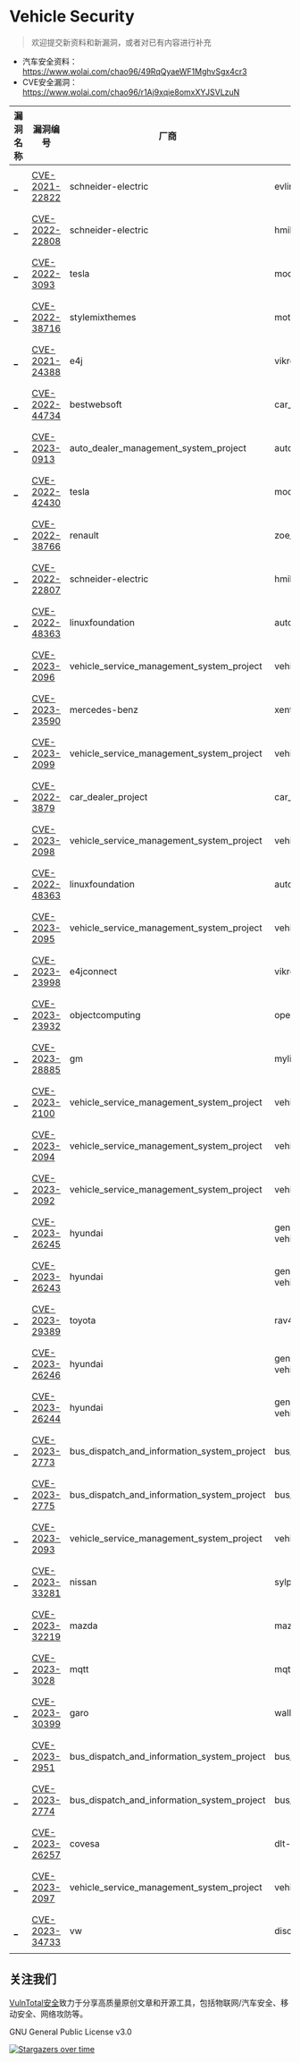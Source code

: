 # Vehicle Security

> 欢迎提交新资料和新漏洞，或者对已有内容进行补充

- 汽车安全资料：https://www.wolai.com/chao96/49RqQyaeWF1MghvSgx4cr3
- CVE安全漏洞：https://www.wolai.com/chao96/r1Aj9xqie8omxXYJSVLzuN

| 漏洞名称                                                   | 漏洞编号                                                                               | 厂商                                               | 产品                                                   | 标签     | CWE            | 风险等级 | PoC | 漏洞分析 |
| ------------------------------------------------------ | ---------------------------------------------------------------------------------- | ------------------------------------------------ | ---------------------------------------------------- | ------ | -------------- | ---- | --- | ---- |
| [\_](https://www.wolai.com/oSaECbN5MrAp2AJ8VwB5JS "_") | [CVE-2021-22822](https://nvd.nist.gov/vuln/detail/CVE-2021-22822 "CVE-2021-22822") | schneider-electric                               | evlink\_city\_evc1s22p4\_firmware                    | 充电基础设施 | CWE-79         | 中危   |     | 未完成  |
| [\_](https://www.wolai.com/qjhFohf9QApVLbh149LVTU "_") | [CVE-2022-22808](https://nvd.nist.gov/vuln/detail/CVE-2022-22808 "CVE-2022-22808") | schneider-electric                               | hmibscea53d1edb\_firmware                            | 充电基础设施 | CWE-352        | 高危   |     | 未完成  |
| [\_](https://www.wolai.com/4Ko7VV5vxCd21Xqin7GPB8 "_") | [CVE-2022-3093](https://nvd.nist.gov/vuln/detail/CVE-2022-3093 "CVE-2022-3093")    | tesla                                            | model\_3\_firmware                                   | 信息娱乐系统 | CWE-367        | 中危   |     | 未完成  |
| [\_](https://www.wolai.com/uDkyuVgNdKYyZDwzTQtD1B "_") | [CVE-2022-38716](https://nvd.nist.gov/vuln/detail/CVE-2022-38716 "CVE-2022-38716") | stylemixthemes                                   | motors *-* car\_dealer,\_ classifieds *&* listing    | Web系统  | CWE-352        | 高危   |     | 未完成  |
| [\_](https://www.wolai.com/8mVFdVBJYj9SRNArBU1CG "_")  | [CVE-2021-24388](https://nvd.nist.gov/vuln/detail/CVE-2021-24388 "CVE-2021-24388") | e4j                                              | vikrentcar\_car\_rental\_management\_system          | Web系统  | CWE-352,CWE-79 | 中危   |     | 未完成  |
| [\_](https://www.wolai.com/y6corzg9dawFKdue7Dsdf "_")  | [CVE-2022-44734](https://nvd.nist.gov/vuln/detail/CVE-2022-44734 "CVE-2022-44734") | bestwebsoft                                      | car\_rental                                          | Web系统  | CWE-79         | 中危   |     | 未完成  |
| [\_](https://www.wolai.com/caHJ5ScxpLSgEXchmbnvPW "_") | [CVE-2023-0913](https://nvd.nist.gov/vuln/detail/CVE-2023-0913 "CVE-2023-0913")    | auto\_dealer\_management\_system\_project        | auto\_dealer\_management\_system                     | Web系统  | CWE-89         | 高危   |     | 未完成  |
| [\_](https://www.wolai.com/tBAVCsL6QbhYraBRfBp7sA "_") | [CVE-2022-42430](https://nvd.nist.gov/vuln/detail/CVE-2022-42430 "CVE-2022-42430") | tesla                                            | model\_3\_firmware                                   | WiFi   | CWE-416        | 高危   |     | 未完成  |
| [\_](https://www.wolai.com/9Y2RmXvYeFXyjFZmQMAsWs "_") | [CVE-2022-38766](https://nvd.nist.gov/vuln/detail/CVE-2022-38766 "CVE-2022-38766") | renault                                          | zoe\_e-tech\_firmware                                | 无钥匙系统  | CWE-294        | 高危   |     | 未完成  |
| [\_](https://www.wolai.com/8WHXsXVq7qs1tGWGmMGdEf "_") | [CVE-2022-22807](https://nvd.nist.gov/vuln/detail/CVE-2022-22807 "CVE-2022-22807") | schneider-electric                               | hmibscea53d1edb\_firmware                            | 充电基础设施 | CWE-1021       | 高危   |     | 未完成  |
| [\_](https://www.wolai.com/2C4rr4q989WBENnjfxsvsi "_") | [CVE-2022-48363](https://nvd.nist.gov/vuln/detail/CVE-2022-48363 "CVE-2022-48363") | linuxfoundation                                  | automotive\_grade\_linux                             | 信息娱乐系统 | CWE-476        | 高危   |     | 未完成  |
| [\_](https://www.wolai.com/ftrdKK3ZrPm5N2rgsegs7y "_") | [CVE-2023-2096](https://nvd.nist.gov/vuln/detail/CVE-2023-2096 "CVE-2023-2096")    | vehicle\_service\_management\_system\_project    | vehicle\_service\_management\_system                 | Web系统  | CWE-89         | 严重   |     | 未完成  |
| [\_](https://www.wolai.com/bPuA96b4V7fcTe2jvavJBf "_") | [CVE-2023-23590](https://nvd.nist.gov/vuln/detail/CVE-2023-23590 "CVE-2023-23590") | mercedes-benz                                    | xentry\_retail\_data\_storage\_firmware              | Web系统  | NVD-CWE-noinfo | 高危   |     | 未完成  |
| [\_](https://www.wolai.com/uX9Qk887SP67BLwBivLJ7d "_") | [CVE-2023-2099](https://nvd.nist.gov/vuln/detail/CVE-2023-2099 "CVE-2023-2099")    | vehicle\_service\_management\_system\_project    | vehicle\_service\_management\_system                 | Web系统  | CWE-79         | 中危   |     | 未完成  |
| [\_](https://www.wolai.com/jkrqjZKdAYLYac9bEP91FB "_") | [CVE-2022-3879](https://nvd.nist.gov/vuln/detail/CVE-2022-3879 "CVE-2022-3879")    | car\_dealer\_project                             | car\_dealer                                          | Web系统  | CWE-863        | 中危   |     | 未完成  |
| [\_](https://www.wolai.com/sDDty5VqaCqLRNXAarfJka "_") | [CVE-2023-2098](https://nvd.nist.gov/vuln/detail/CVE-2023-2098 "CVE-2023-2098")    | vehicle\_service\_management\_system\_project    | vehicle\_service\_management\_system                 | Web系统  | CWE-79         | 中危   |     | 未完成  |
| [\_](https://www.wolai.com/nrZ8VSdNtV7Uy1tZr8AQiv "_") | [CVE-2022-48363](https://nvd.nist.gov/vuln/detail/CVE-2022-48363 "CVE-2022-48363") | linuxfoundation                                  | automotive\_grade\_linux                             | 信息娱乐系统 | CWE-476        | 高危   |     | 未完成  |
| [\_](https://www.wolai.com/ac4VR4mwvj2JNpQCgMDyto "_") | [CVE-2023-2095](https://nvd.nist.gov/vuln/detail/CVE-2023-2095 "CVE-2023-2095")    | vehicle\_service\_management\_system\_project    | vehicle\_service\_management\_system                 | Web系统  | CWE-89         | 严重   |     | 未完成  |
| [\_](https://www.wolai.com/8TC3Tv1KDRn1kuRqgSjp83 "_") | [CVE-2023-23998](https://nvd.nist.gov/vuln/detail/CVE-2023-23998 "CVE-2023-23998") | e4jconnect                                       | vikrentcar                                           | Web系统  | CWE-79         | 中危   |     | 未完成  |
| [\_](https://www.wolai.com/2zEJyyZHjA53nBA369Hd7u "_") | [CVE-2023-23932](https://nvd.nist.gov/vuln/detail/CVE-2023-23932 "CVE-2023-23932") | objectcomputing                                  | opendds                                              | DDS    | NVD-CWE-noinfo | 高危   |     | 未完成  |
| [\_](https://www.wolai.com/3TztADF76riAvQ9ZGfPget "_") | [CVE-2023-28885](https://nvd.nist.gov/vuln/detail/CVE-2023-28885 "CVE-2023-28885") | gm                                               | mylink\_infotainment\_system                         | 信息娱乐系统 | CWE-787        | 中危   |     | 未完成  |
| [\_](https://www.wolai.com/gy3d6NDZwQaMw5rEwkuYoJ "_") | [CVE-2023-2100](https://nvd.nist.gov/vuln/detail/CVE-2023-2100 "CVE-2023-2100")    | vehicle\_service\_management\_system\_project    | vehicle\_service\_management\_system                 | Web系统  | CWE-79         | 中危   |     | 未完成  |
| [\_](https://www.wolai.com/2p5tKNDYVzGYGRbhSbTeYA "_") | [CVE-2023-2094](https://nvd.nist.gov/vuln/detail/CVE-2023-2094 "CVE-2023-2094")    | vehicle\_service\_management\_system\_project    | vehicle\_service\_management\_system                 | Web系统  | CWE-89         | 严重   |     | 未完成  |
| [\_](https://www.wolai.com/a5S5t11exEhwTXGnyJA5Nt "_") | [CVE-2023-2092](https://nvd.nist.gov/vuln/detail/CVE-2023-2092 "CVE-2023-2092")    | vehicle\_service\_management\_system\_project    | vehicle\_service\_management\_system                 | Web系统  | CWE-89         | 严重   |     | 未完成  |
| [\_](https://www.wolai.com/rfhgWL8ZSMNsGEMbGvPzqF "_") | [CVE-2023-26245](https://nvd.nist.gov/vuln/detail/CVE-2023-26245 "CVE-2023-26245") | hyundai                                          | gen5w\_l\_in-vehicle\_infotainment\_system\_firmware | 信息娱乐系统 | CWE-269        | 高危   |     | 未完成  |
| [\_](https://www.wolai.com/hJDfqxxV4ZgjRLnt8tU2H5 "_") | [CVE-2023-26243](https://nvd.nist.gov/vuln/detail/CVE-2023-26243 "CVE-2023-26243") | hyundai                                          | gen5w\_l\_in-vehicle\_infotainment\_system\_firmware | 信息娱乐系统 | CWE-668        | 高危   |     | 未完成  |
| [\_](https://www.wolai.com/d12YDA18B3WbqQDUJkTKHw "_") | [CVE-2023-29389](https://nvd.nist.gov/vuln/detail/CVE-2023-29389 "CVE-2023-29389") | toyota                                           | rav4\_firmware                                       | CAN    | CWE-74         | 中危   |     | 未完成  |
| [\_](https://www.wolai.com/vSijgPixUshZCUjFa9cU2h "_") | [CVE-2023-26246](https://nvd.nist.gov/vuln/detail/CVE-2023-26246 "CVE-2023-26246") | hyundai                                          | gen5w\_l\_in-vehicle\_infotainment\_system\_firmware | 信息娱乐系统 | CWE-269        | 高危   |     | 未完成  |
| [\_](https://www.wolai.com/s6rqpja9U6PK4vrVKtqTSb "_") | [CVE-2023-26244](https://nvd.nist.gov/vuln/detail/CVE-2023-26244 "CVE-2023-26244") | hyundai                                          | gen5w\_l\_in-vehicle\_infotainment\_system\_firmware | 信息娱乐系统 | CWE-269        | 高危   |     | 未完成  |
| [\_](https://www.wolai.com/iUn5vqVPExxqGgdf65fr2F "_") | [CVE-2023-2773](https://nvd.nist.gov/vuln/detail/CVE-2023-2773 "CVE-2023-2773")    | bus\_dispatch\_and\_information\_system\_project | bus\_dispatch\_and\_information\_system              | Web系统  | CWE-89         | 高危   |     | 未完成  |
| [\_](https://www.wolai.com/kDXp6yEtuNnh9K9XuAkZTB "_") | [CVE-2023-2775](https://nvd.nist.gov/vuln/detail/CVE-2023-2775 "CVE-2023-2775")    | bus\_dispatch\_and\_information\_system\_project | bus\_dispatch\_and\_information\_system              | Web系统  | CWE-89         | 高危   |     | 未完成  |
| [\_](https://www.wolai.com/df5dkA6aifdfTtwSG2WFdz "_") | [CVE-2023-2093](https://nvd.nist.gov/vuln/detail/CVE-2023-2093 "CVE-2023-2093")    | vehicle\_service\_management\_system\_project    | vehicle\_service\_management\_system                 | Web系统  | CWE-89         | 严重   |     | 未完成  |
| [\_](https://www.wolai.com/5xkRAD7S9dEbCHmb9tYM2d "_") | [CVE-2023-33281](https://nvd.nist.gov/vuln/detail/CVE-2023-33281 "CVE-2023-33281") | nissan                                           | sylphy\_classic\_2021\_firmware                      | 无钥匙系统  | CWE-294        | 中危   |     | 未完成  |
| [\_](https://www.wolai.com/wbNnx7J3UhupwEpC1ZiTYh "_") | [CVE-2023-32219](https://nvd.nist.gov/vuln/detail/CVE-2023-32219 "CVE-2023-32219") | mazda                                            | mazda\_firmware                                      | 无钥匙系统  | NVD-CWE-noinfo | 高危   |     | 未完成  |
| [\_](https://www.wolai.com/jNjJBK8DqxH8mcwBrpnsDu "_") | [CVE-2023-3028](https://nvd.nist.gov/vuln/detail/CVE-2023-3028 "CVE-2023-3028")    | mqtt                                             | mqtt                                                 | MQTT   | CWE-287        | 严重   |     | 未完成  |
| [\_](https://www.wolai.com/pyBnxQq47A4BHyHbVDGLEn "_") | [CVE-2023-30399](https://nvd.nist.gov/vuln/detail/CVE-2023-30399 "CVE-2023-30399") | garo                                             | wallbox\_glb\_firmware                               | 充电基础设施 | CWE-732        | 高危   |     | 未完成  |
| [\_](https://www.wolai.com/6Y2cheLeEooh8tjoj9u2YF "_") | [CVE-2023-2951](https://nvd.nist.gov/vuln/detail/CVE-2023-2951 "CVE-2023-2951")    | bus\_dispatch\_and\_information\_system\_project | bus\_dispatch\_and\_information\_system              | Web系统  | CWE-89         | 严重   |     | 未完成  |
| [\_](https://www.wolai.com/uzXp87DMSTS1Q1JRWmwRVG "_") | [CVE-2023-2774](https://nvd.nist.gov/vuln/detail/CVE-2023-2774 "CVE-2023-2774")    | bus\_dispatch\_and\_information\_system\_project | bus\_dispatch\_and\_information\_system              | Web系统  | CWE-89         | 严重   |     | 未完成  |
| [\_](https://www.wolai.com/72jEdAbgfdixruGgoMeih6 "_") | [CVE-2023-26257](https://nvd.nist.gov/vuln/detail/CVE-2023-26257 "CVE-2023-26257") | covesa                                           | dlt-daemon                                           | 诊断系统   | CWE-401        | 高危   |     | 未完成  |
| [\_](https://www.wolai.com/poCv8D3mESvwdUrd9T4566 "_") | [CVE-2023-2097](https://nvd.nist.gov/vuln/detail/CVE-2023-2097 "CVE-2023-2097")    | vehicle\_service\_management\_system\_project    | vehicle\_service\_management\_system                 | Web系统  | CWE-89         | 严重   |     | 未完成  |
| [\_](https://www.wolai.com/6XjBBQBz1LWtM7Gtix8XdH "_") | [CVE-2023-34733](https://nvd.nist.gov/vuln/detail/CVE-2023-34733 "CVE-2023-34733") | vw                                               | discover\_media\_infotainment\_system                | 信息娱乐系统 | CWE-754        | 中危   |     | 未完成  |

## 关注我们

[VulnTotal安全](https://github.com/VulnTotal-Team)致力于分享高质量原创文章和开源工具，包括物联网/汽车安全、移动安全、网络攻防等。

GNU General Public License v3.0

[![Stargazers over time](https://starchart.cc/VulnTotal-Team/vehicle_cves.svg)](https://starchart.cc/VulnTotal-Team/vehicle_cves)
